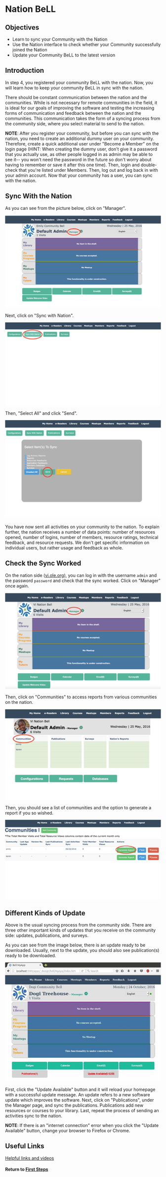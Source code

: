# Nation BeLL
## Objectives
* Learn to sync your Community with the Nation
* Use the Nation interface to check whether your Community successfully joined the Nation
* Update your Community BeLL to the latest version

## Introduction

In step 4, you registered your community BeLL with the nation. Now, you will learn how to keep your community BeLL in sync with the nation.

There should be constant communication between the nation and the communities. While is not necessary for remote communities in the field, it is ideal for our goals of improving the software and testing the increasing forms of communication and feedback between the nation and the communities. This communication takes the form of a syncing process from the community side, where you select material to send to the nation.

**NOTE**: After you register your community, but before you can sync with the nation, you need to create an additional dummy user on your community. Therefore, create a quick additional user under "Become a Member" on the login page (HINT: When creating the dummy user, don't give it a password that you actually use, as other people logged in as admin may be able to see it-- you won't need the password in the future so don't worry about having to remember or save it after this one time). Then, login and double-check that you're listed under Members. Then, log out and log back in with your admin account. Now that your community has a user, you can sync with the nation.

## Sync With the Nation
As you can see from the picture below, click on "Manager".

![Clicking on "Manager"](uploads/images/nation.md1.png "Dashboard in your localhost")

Next, click on "Sync with Nation".

![Clicking on "Sync with Nation"](uploads/images/nation.md2.png "Community Manage Page in your localhost")

Then, "Select All" and click "Send".

![Clicking on "Select All" and "Send"](uploads/images/nation.md3.png "Community Manage Page in your localhost")

You have now sent all activities on your community to the nation. To explain further, the nation receives a number of data points: number of resources opened, number of logins, number of members, resource ratings, technical feedback, and resource requests. We don't get specific information on individual users, but rather usage and feedback as whole.

## Check the Sync Worked
On the nation side ([vi.ole.org](http://vi.ole.org)), you can log in with the username `admin` and the password `password` and check that the sync worked. Click on "Manager" once again.

![Clicking on "Manager" after logging in to the nation](uploads/images/nation.md4.png "Dashboard in ole site")

Then, click on "Communities" to access reports from various communities on the nation.

![Clicking on "Communities"](uploads/images/nation.md5.png "Community Manage Page in ole site")

Then, you should see a list of communities and the option to generate a report if you so wished.

![Generate Report](uploads/images/nation.md6.png "Communities Requests Page in ole site")

## Different Kinds of Update
Above is the usual syncing process from the community side. There are three other important kinds of updates that you receive on the community side: updates, publications, and surveys.  

As you can see from the image below, there is an update ready to be downloaded. Usually, next to the update, you should also see  publication(s) ready to be downloaded. 

![Update from the nation](uploads/images/update_publication.jpg "Dashboard in your localhost")

First, click the "Update Available" button and it will reload your homepage with a successful update message. An update refers to a new software update which improves the software. Next, click on "Publications", under the Manager page, and sync the publications. Publications add new resources or courses to your library. Last, repeat the process of sending an activities sync to the nation.

**NOTE**: If there is an "internet connection" error when you click the "Update Available" button, change your browser to Firefox or Chrome.

## Useful Links

[Helpful links and videos](faq.md#Helpful_Links)

#### Return to [First Steps](firststeps.md)



